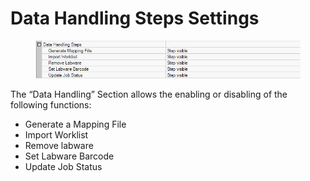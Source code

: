# Data Handling Steps Settings

<figure><img src="../../.gitbook/assets/image (9) (1) (1) (1) (1) (1) (1) (1) (1) (1) (1) (1) (1) (1).png" alt=""><figcaption></figcaption></figure>

The “Data Handling” Section allows the enabling or disabling of the following functions:

* Generate a Mapping File
* Import Worklist
* Remove labware
* Set Labware Barcode
* Update Job Status
